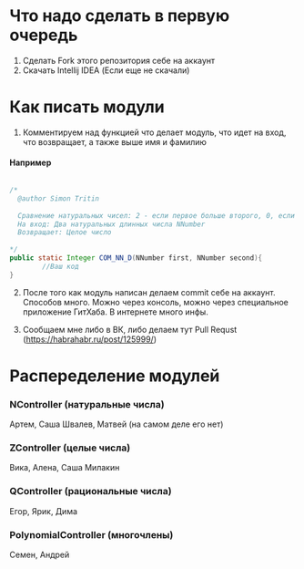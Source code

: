 # Что надо сделать в первую очередь

1) Сделать Fork этого репозитория себе на аккаунт 
2) Скачать Intellij IDEA (Если еще не скачали)

# Как писать модули

1) Комментируем над функцией что делает модуль, что идет на вход, что возвращает, а также выше имя и фамилию

#### Например 

```Java

/*
  @author Simon Tritin
  
  Сравнение натуральных чисел: 2 - если первое больше второго, 0, если равно, 1 иначе.
  На вход: Два натуральных длинных числа NNumber
  Возвращает: Целое число
  
*/
public static Integer COM_NN_D(NNumber first, NNumber second){
        //Ваш код
}
```

2) После того как модуль написан делаем commit себе на аккаунт. Способов много. 
Можно через консоль, можно через специальное приложение ГитХаба. В интернете много инфы.

3) Сообщаем мне либо в ВК, либо делаем тут Pull Requst (https://habrahabr.ru/post/125999/)

# Распеределение модулей

### NController (натуральные числа) 
Артем, Саша Швалев, Матвей (на самом деле его нет)

### ZController (целые числа)
Вика, Алена, Саша Милакин

### QController (рациональные числа)
Егор, Ярик, Дима

### PolynomialController (многочлены)
Семен, Андрей
